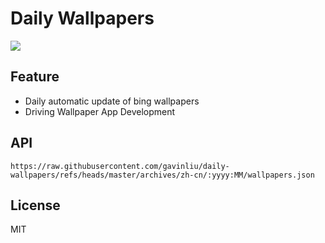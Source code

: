 # Daily Wallpapers
  
![](https://www.bing.com/th?id=OHR.FieldKaiserstuhl_ZH-CN0467488834_UHD.jpg)

## Feature

- Daily automatic update of bing wallpapers
- Driving Wallpaper App Development

## API

```
https://raw.githubusercontent.com/gavinliu/daily-wallpapers/refs/heads/master/archives/zh-cn/:yyyy:MM/wallpapers.json
```

## License

MIT
  